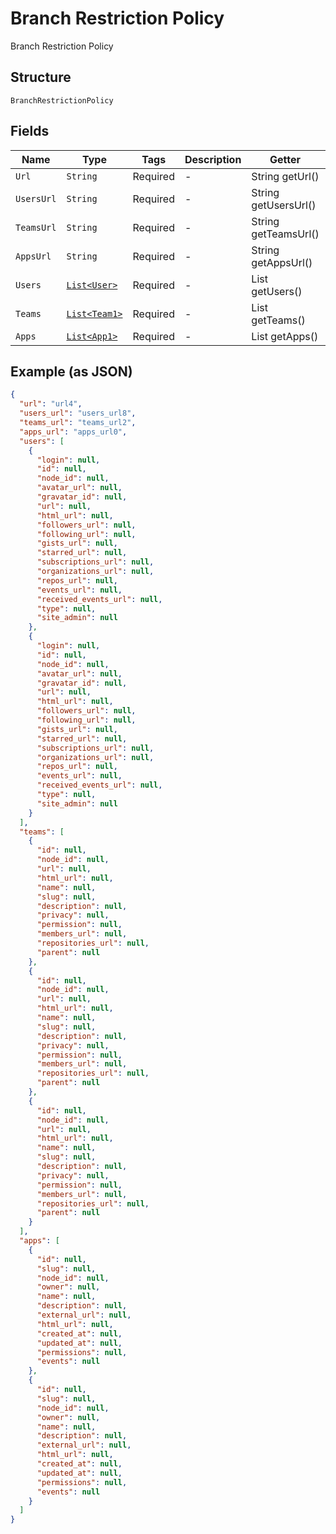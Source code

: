 
# Branch Restriction Policy

Branch Restriction Policy

## Structure

`BranchRestrictionPolicy`

## Fields

| Name | Type | Tags | Description | Getter | Setter |
|  --- | --- | --- | --- | --- | --- |
| `Url` | `String` | Required | - | String getUrl() | setUrl(String url) |
| `UsersUrl` | `String` | Required | - | String getUsersUrl() | setUsersUrl(String usersUrl) |
| `TeamsUrl` | `String` | Required | - | String getTeamsUrl() | setTeamsUrl(String teamsUrl) |
| `AppsUrl` | `String` | Required | - | String getAppsUrl() | setAppsUrl(String appsUrl) |
| `Users` | [`List<User>`](../../doc/models/user.md) | Required | - | List<User> getUsers() | setUsers(List<User> users) |
| `Teams` | [`List<Team1>`](../../doc/models/team-1.md) | Required | - | List<Team1> getTeams() | setTeams(List<Team1> teams) |
| `Apps` | [`List<App1>`](../../doc/models/app-1.md) | Required | - | List<App1> getApps() | setApps(List<App1> apps) |

## Example (as JSON)

```json
{
  "url": "url4",
  "users_url": "users_url8",
  "teams_url": "teams_url2",
  "apps_url": "apps_url0",
  "users": [
    {
      "login": null,
      "id": null,
      "node_id": null,
      "avatar_url": null,
      "gravatar_id": null,
      "url": null,
      "html_url": null,
      "followers_url": null,
      "following_url": null,
      "gists_url": null,
      "starred_url": null,
      "subscriptions_url": null,
      "organizations_url": null,
      "repos_url": null,
      "events_url": null,
      "received_events_url": null,
      "type": null,
      "site_admin": null
    },
    {
      "login": null,
      "id": null,
      "node_id": null,
      "avatar_url": null,
      "gravatar_id": null,
      "url": null,
      "html_url": null,
      "followers_url": null,
      "following_url": null,
      "gists_url": null,
      "starred_url": null,
      "subscriptions_url": null,
      "organizations_url": null,
      "repos_url": null,
      "events_url": null,
      "received_events_url": null,
      "type": null,
      "site_admin": null
    }
  ],
  "teams": [
    {
      "id": null,
      "node_id": null,
      "url": null,
      "html_url": null,
      "name": null,
      "slug": null,
      "description": null,
      "privacy": null,
      "permission": null,
      "members_url": null,
      "repositories_url": null,
      "parent": null
    },
    {
      "id": null,
      "node_id": null,
      "url": null,
      "html_url": null,
      "name": null,
      "slug": null,
      "description": null,
      "privacy": null,
      "permission": null,
      "members_url": null,
      "repositories_url": null,
      "parent": null
    },
    {
      "id": null,
      "node_id": null,
      "url": null,
      "html_url": null,
      "name": null,
      "slug": null,
      "description": null,
      "privacy": null,
      "permission": null,
      "members_url": null,
      "repositories_url": null,
      "parent": null
    }
  ],
  "apps": [
    {
      "id": null,
      "slug": null,
      "node_id": null,
      "owner": null,
      "name": null,
      "description": null,
      "external_url": null,
      "html_url": null,
      "created_at": null,
      "updated_at": null,
      "permissions": null,
      "events": null
    },
    {
      "id": null,
      "slug": null,
      "node_id": null,
      "owner": null,
      "name": null,
      "description": null,
      "external_url": null,
      "html_url": null,
      "created_at": null,
      "updated_at": null,
      "permissions": null,
      "events": null
    }
  ]
}
```

